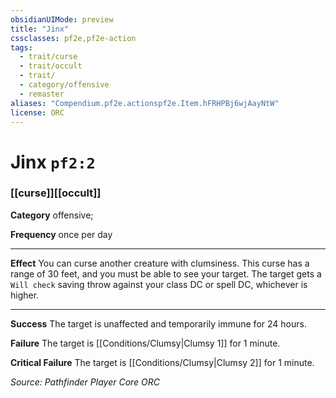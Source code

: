 ```yaml
---
obsidianUIMode: preview
title: "Jinx"
cssclasses: pf2e,pf2e-action
tags:
  - trait/curse
  - trait/occult
  - trait/
  - category/offensive
  - remaster
aliases: "Compendium.pf2e.actionspf2e.Item.hFRHPBj6wjAayNtW"
license: ORC
---
```

# Jinx `pf2:2`

### [[curse]][[occult]]

**Category** offensive; 




**Frequency** once per day

* * *

**Effect** You can curse another creature with clumsiness. This curse has a range of 30 feet, and you must be able to see your target. The target gets a `Will check` saving throw against your class DC or spell DC, whichever is higher.

* * *

**Success** The target is unaffected and temporarily immune for 24 hours.

**Failure** The target is [[Conditions/Clumsy|Clumsy 1]] for 1 minute.

**Critical Failure** The target is [[Conditions/Clumsy|Clumsy 2]] for 1 minute.

*Source: Pathfinder Player Core*
*ORC*